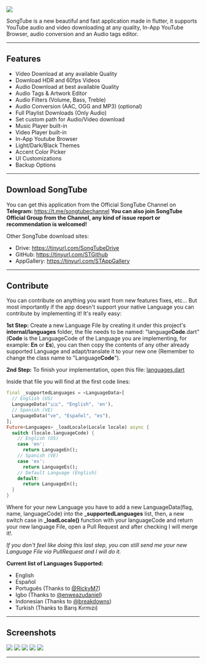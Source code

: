 ![](https://i.imgur.com/isNo2f2.png)

SongTube is a new beautiful and fast application made in flutter, it supports YouTube audio and video downloading at any quality, In-App YouTube Browser, audio conversion and an Audio tags editor.

---

## Features

+ Video Download at any available Quality
+ Download HDR and 60fps Videos
+ Audio Download at best available Quality
+ Audio Tags & Artwork Editor
+ Audio Filters (Volume, Bass, Treble)
+ Audio Conversion (AAC, OGG and MP3) (optional)
+ Full Playlist Downloads (Only Audio)
+ Set custom path for Audio/Video download
+ Music Player built-in
+ Video Player built-in
+ In-App Youtube Browser
+ Light/Dark/Black Themes
+ Accent Color Picker
+ UI Customizations
+ Backup Options

---

## Download SongTube

You can get this application from the Official SongTube Channel on **Telegram:** https://t.me/songtubechannel **You can also join SongTube Official Group from the Channel, any kind of issue report or recommendation is welcomed!**

Other SongTube download sites:

+ Drive: https://tinyurl.com/SongTubeDrive
+ GitHub: https://tinyurl.com/STGithub
+ AppGallery: https://tinyurl.com/STAppGallery

---

## Contribute

You can contribute on anything you want from new features fixes, etc... But most importantly if the app doesn't support
your native Language you can contribute by implementing it! It's really easy:

**1st Step:** Create a new Language File by creating it under this project's **internal/languages** folder, the file needs to be named: "language**Code**.dart" (**Code** is the LanguageCode of the Language you are implementing, for example: **En** or **Es**), you can then copy the contents of any other already supported Language and adapt/translate it to your new one (Remember to change the class name to "Language**Code**").

**2nd Step:** To finish your implementation, open this file: [languages.dart](https://github.com/SongTube/SongTube-App/blob/master/lib/internal/languages.dart)

Inside that file you will find at the first code lines:

```dart
final _supportedLanguages = <LanguageData>[
  // English (US)
  LanguageData("🇺🇸", "English", 'en'),
  // Spanish (VE)
  LanguageData("ve", "Español", "es"),
];
Future<Languages> _loadLocale(Locale locale) async {
  switch (locale.languageCode) {
    // English (US)
    case 'en':
      return LanguageEn();
    // Spanish (VE)
    case 'es':
      return LanguageEs();
    // Default Language (English)
    default:
      return LanguageEn();
  }
}
```

Where for your new Language you have to add a new LanguageData(flag, name, languageCode) into the **_supportedLanguages** list, then, a new switch case in **_loadLocale()** function with your languageCode and return your new language File, open a Pull Request and after checking I will merge it!.

*If you don't feel like doing this last step, you can still send me your new Language File via PullRequest and I will do it.*

**Current list of Languages Supported:**

- English
- Español
- Português (Thanks to [@RickyM7](https://github.com/RickyM7))
- Igbo (Thanks to [@enweazudaniel](https://github.com/enweazudaniel))
- Indonesian (Thanks to [@breakdowns](https://github.com/breakdowns))
- Turkish (Thanks to Barış Kırmızı)

---

## Screenshots

![](https://i.imgur.com/xvxkEIa.png) ![](https://imgur.com/HJOv6im.jpg)
![](https://imgur.com/bEuSeIe.jpg) ![](https://imgur.com/bTZftKU.jpg)
![](https://imgur.com/6IoCL5V.jpg)

---